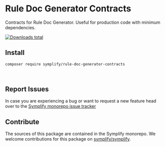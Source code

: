 # Rule Doc Generator Contracts

Contracts for Rule Doc Generator. Useful for production code with minimum dependencies.

[![Downloads total](https://img.shields.io/packagist/dt/symplify/rule-doc-generator-contracts.svg?style=flat-square)](https://packagist.org/packages/symplify/rule-doc-generator-contracts/stats)

## Install

```bash
composer require symplify/rule-doc-generator-contracts
```

<br>

## Report Issues

In case you are experiencing a bug or want to request a new feature head over to the [Symplify monorepo issue tracker](https://github.com/symplify/symplify/issues)

## Contribute

The sources of this package are contained in the Symplify monorepo. We welcome contributions for this package on [symplify/symplify](https://github.com/symplify/symplify).
